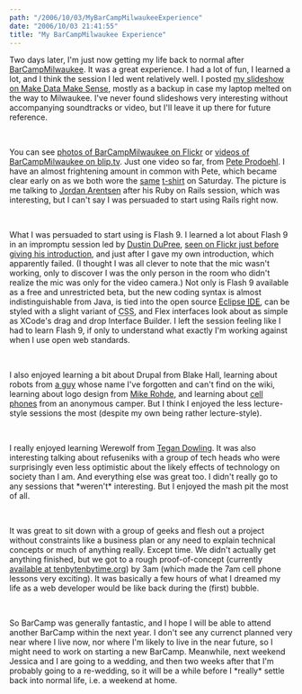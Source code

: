 ```yaml
---
path: "/2006/10/03/MyBarCampMilwaukeeExperience" 
date: "2006/10/03 21:41:55" 
title: "My BarCampMilwaukee Experience" 
---
```

<p>Two days later, I'm just now getting my life back to normal after <a href="http://barcampmilwaukee.com/">BarCampMilwaukee</a>. It was a great experience. I had a lot of fun, I learned a lot, and I think the session I led went relatively well. I posted <a href="http://microformat.makedatamakesense.com/microformats_are_very_semantic_html/">my slideshow on Make Data Make Sense</a>, mostly as a backup in case my laptop melted on the way to Milwaukee. I've never found slideshows very interesting without accompanying soundtracks or video, but I'll leave it up there for future reference.</p><br><p>You can see <a href="http://www.flickr.com/photos/tags/barcampmilwaukee/">photos of BarCampMilwaukee on Flickr</a> or <a href="http://blip.tv/posts/?topic_name=barcampmilwaukee">videos of BarCampMilwaukee on blip.tv</a>. Just one video so far, from <a href="http://rasterweb.net/raster/">Pete Prodoehl</a>. I have an almost frightening amount in common with Pete, which became clear early on as we both wore the <a href="http://www.flickr.com/photos/kevron/257942031/">same</a> <a href="http://www.flickr.com/photos/kevron/256913011/">t-shirt</a> on Saturday. The picture is me talking to <a href="http://blissdev.net/">Jordan Arentsen</a> after his Ruby on Rails session, which was interesting, but I can't say I was persuaded to start using Rails right now.</p><br><p>What I was persuaded to start using is Flash 9. I learned a lot about Flash 9 in an impromptu session led by <a href="http://www.blog.dujodu.com/">Dustin DuPree</a>, <a href="http://www.flickr.com/photos/raster/256776452/">seen on Flickr just before giving his introduction</a>, and just after I gave my own introduction, which apparently failed. (I thought I was all clever to note that the mic wasn't working, only to discover I was the only person in the room who didn't realize the mic was only for the video camera.) Not only is Flash 9 available as a free and unrestricted beta, but the new coding syntax is almost indistinguishable from Java, is tied into the open source <a href="http://www.eclipse.org/">Eclipse <abbr title="Integrated Development Environment">IDE</abbr></a>, can be styled with a slight variant of <abbr title="Cascading Style Sheets">CSS</abbr>, and Flex interfaces look about as simple as XCode's drag and drop Interface Builder. I left the session feeling like I had to learn Flash 9, if only to understand what exactly I'm working against when I use open web standards.</p><br><p>I also enjoyed learning a bit about Drupal from Blake Hall, learning about robots from <a href="http://www.flickr.com/photos/raster/256872604/in/photostream/">a guy</a> whose name I've forgotten and can't find on the wiki, learning about logo design from <a href="http://www.rohdesign.com/weblog/">Mike Rohde</a>, and learning about <a href="http://www.flickr.com/photos/kevron/257945762/">cell phones</a> from an anonymous camper. But I think I enjoyed the less lecture-style sessions the most (despite my own being rather lecture-style).</p><br><p>I really enjoyed learning Werewolf from <a href="http://wikignome.com/">Tegan Dowling</a>. It was also interesting talking about refuseniks with a group of tech heads who were surprisingly even less optimistic about the likely effects of technology on society than I am. And everything else was great too. I didn't really go to any sessions that *weren't* interesting. But I enjoyed the mash pit the most of all.</p><br><p>It was great to sit down with a group of geeks and flesh out a project without constraints like a business plan or any need to explain technical concepts or much of anything really. Except time. We didn't actually get anything finished, but we got to a rough proof-of-concept (currently <a href="http://tenbytenbytime.org/index/search/?date=2006-01-03">available at tenbytenbytime.org</a>) by 3am (which made the 7am cell phone lessons very exciting). It was basically a few hours of what I dreamed my life as a web developer would be like back during the (first) bubble.</p><br><p>So BarCamp was generally fantastic, and I hope I will be able to attend another BarCamp within the next year. I don't see any currenct planned very near where I live now, nor where I'm likely to live in the near future, so I might need to work on starting a new BarCamp. Meanwhile, next weekend Jessica and I are going to a wedding, and then two weeks after that I'm probably going to a re-wedding, so it will be a while before I *really* settle back into normal life, i.e. a weekend at home.</p>